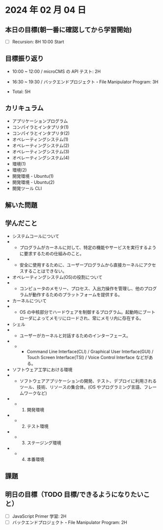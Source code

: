 # 2024 年 02 月 04 日

## 本日の目標(朝一番に確認してから学習開始)

- [ ] Recursion: 8H 10:00 Start

## 目標振り返り

- 10:00 ~ 12:00 / microCMS の API テスト: 2H
- 16:30 ~ 19:30 / バックエンドプロジェクト・File Manipulator Program: 3H

- Total: 5H

## カリキュラム

- アプリケーションプログラム
- コンパイラとインタプリタ(1)
- コンパイラとインタプリタ(2)
- オペレーティングシステム(1)
- オペレーティングシステム(2)
- オペレーティングシステム(3)
- オペレーティングシステム(4)
- 環境(1)
- 環境(2)
- 開発環境 - Ubuntu(1)
- 開発環境 - Ubuntu(2)
- 開発ツール CLI

## 解いた問題

## 学んだこと

- システムコールについて
- - プログラムがカーネルに対して、特定の機能やサービスを実行するように要求するための仕組みのこと。
- - 安全に使用するために、ユーザープログラムから直接カーネルにアクセスすることはできない。
- オペレーティングシステム(OS)の役割について
- - コンピュータのメモリー、プロセス、入出力操作を管理し、他のプログラムが動作するためのプラットフォームを提供する。
- カーネルについて
- - OS の中核部分でハードウェアを制御するプログラム。起動時にブートローダによってメモリにロードされ、常にメモリ内に存在する。
- シェル
- - ユーザーがカーネルと対話するためのインターフェース。
- - - Command Line Interface(CLI) / Graphical User Interface(GUI) / Touch Screen Interface(TSI) / Voice Control Interface などがある。
- ソフトウェア工学における環境
- - ソフトウェアアプリケーションの開発、テスト、デプロイに利用されるツール、技術、リソースの集合体。(OS やプログラミング言語、フレームワークなど)
- - 1. 開発環境
- - 2. テスト環境
- - 3. ステージング環境
- - 4. 本番環境

## 課題

## 明日の目標（TODO 目標/できるようになりたいこと）

- [ ] JavaScript Primer 学習: 2H
- [ ] バックエンドプロジェクト・File Manipulator Program: 2H
